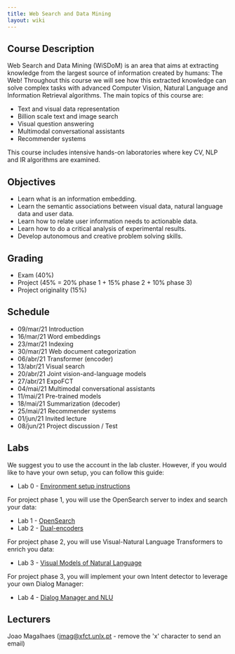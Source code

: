 ```yaml
---
title: Web Search and Data Mining
layout: wiki
---
```


## Course Description

Web Search and Data Mining (WiSDoM) is an area that aims at extracting knowledge from the largest source of information created by humans: The Web! 
Throughout this course we will see how this extracted knowledge can solve complex tasks with advanced Computer Vision, Natural Language and Information Retrieval algorithms. The main topics of this course are:

 - Text and visual data representation
 - Billion scale text and image search
 - Visual question answering
 - Multimodal conversational assistants
 - Recommender systems

This course includes intensive hands-on laboratories where key CV, NLP and IR algorithms are examined. 

## Objectives
 - Learn what is an information embedding.
 - Learn the semantic associations between visual data, natural language data and user data.
 - Learn how to relate user information needs to actionable data.
 - Learn how to do a critical analysis of experimental results.
 - Develop autonomous and creative problem solving skills.

## Grading
 - Exam (40%) 
 - Project (45% = 20% phase 1 + 15% phase 2 + 10% phase 3) 
 - Project originality (15%)

## Schedule
 - 09/mar/21	Introduction
 - 16/mar/21	Word embeddings
 - 23/mar/21	Indexing
 - 30/mar/21	Web document categorization
 - 06/abr/21	Transformer (encoder)
 - 13/abr/21	Visual search
 - 20/abr/21	Joint vision-and-language models
 - 27/abr/21	ExpoFCT
 - 04/mai/21	Multimodal conversational assistants
 - 11/mai/21	Pre-trained models
 - 18/mai/21	Summarization (decoder)
 - 25/mai/21	Recommender systems
 - 01/jun/21	Invited lecture
 - 08/jun/21	Project discussion / Test

## Labs
We suggest you to use the account in the lab cluster. However, if you would like to have your own setup, you can follow this guide:
 
 - Lab 0 - [Environment setup instructions](/wiki/lab_setup)
 
For project phase 1, you will use the OpenSearch server to index and search your data:

 - Lab 1 - [OpenSearch](/wiki/tutorials/opensearch)
 - Lab 2 - [Dual-encoders](/wiki/tutorials/dual-encoders)

For project phase 2, you will use Visual-Natural Language Transformers to enrich you data:

 - Lab 3 - [Visual Models of Natural Language](/wiki/tutorials/clip)

For project phase 3, you will implement your own Intent detector to leverage your own Dialog Manager:

 - Lab 4 - [Dialog Manager and NLU](/wiki/tutorials/intent-detector)

## Lecturers
Joao Magalhaes (jmag@xfct.unlx.pt - remove the 'x' character to send an email)

